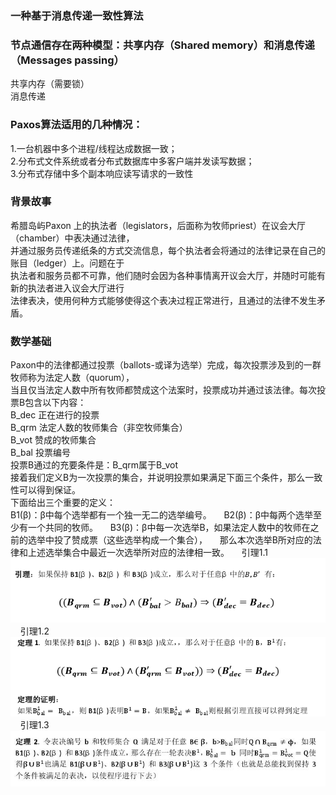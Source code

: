 ### 一种基于消息传递一致性算法    

### 节点通信存在两种模型：共享内存（Shared memory）和消息传递（Messages passing）    
共享内存（需要锁）    
消息传递    

### Paxos算法适用的几种情况：    
1.一台机器中多个进程/线程达成数据一致；    
2.分布式文件系统或者分布式数据库中多客户端并发读写数据；    
3.分布式存储中多个副本响应读写请求的一致性    

### 背景故事    
希腊岛屿Paxon 上的执法者（legislators，后面称为牧师priest）在议会大厅（chamber）中表决通过法律，    
并通过服务员传递纸条的方式交流信息，每个执法者会将通过的法律记录在自己的账目（ledger）上。问题在于    
执法者和服务员都不可靠，他们随时会因为各种事情离开议会大厅，并随时可能有新的执法者进入议会大厅进行    
法律表决，使用何种方式能够使得这个表决过程正常进行，且通过的法律不发生矛盾。    

### 数学基础    
Paxon中的法律都通过投票（ballots-或译为选举）完成，每次投票涉及到的一群牧师称为法定人数（quorum），    
当且仅当法定人数中所有牧师都赞成这个法案时，投票成功并通过该法律。每次投票B包含以下内容：    
B_dec 正在进行的投票    
B_qrm 法定人数的牧师集合（非空牧师集合）    
B_vot 赞成的牧师集合    
B_bal 投票编号    
投票B通过的充要条件是：B_qrm属于B_vot    
接着我们定义B为一次投票的集合，并说明投票如果满足下面三个条件，那么一致性可以得到保证。    
下面给出三个重要的定义：    
B1(β)：β中每个选举都有一个独一无二的选举编号。    
B2(β)：β中每两个选举至少有一个共同的牧师。    
B3(β)：β中每一次选举B，如果法定人数中的牧师在之前的选举中投了赞成票（这些选举构成一个集合），    
那么本次选举B所对应的法律和上述选举集合中最近一次选举所对应的法律相一致。    
引理1.1    
![Image text](https://github.com/owisho/algorithm/blob/master/pic/Paxos1.jpg)    
引理1.2    
![Image text](https://github.com/owisho/algorithm/blob/master/pic/Paxos2.jpg)     
引理1.3    
![Image text](https://github.com/owisho/algorithm/blob/master/pic/Paxos3.jpg)     
